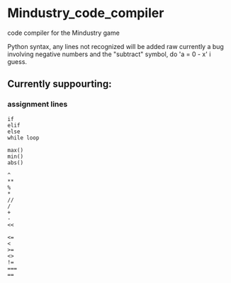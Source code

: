 # Mindustry_code_compiler
code compiler for the Mindustry game

Python syntax, any lines not recognized will be added raw
currently a bug involving negative numbers and the "subtract" symbol, do 'a = 0 - x' i guess.

## Currently suppourting:
### assignment lines
```
if
elif
else
while loop

max()
min()
abs()

^
**
%
*
//
/
+
-
<<

<=
<
>=
<>
!=
===
==
```
